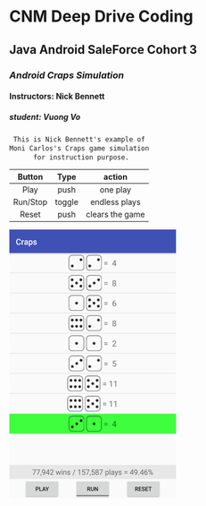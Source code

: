 # CNM Deep Drive Coding
## Java Android SaleForce Cohort 3
### ***Android Craps Simulation***
#### Instructors: Nick Bennett
##### student: Vuong Vo
     This is Nick Bennett's example of
    Moni Carlos's Craps game simulation
          for instruction purpose.

|Button | Type    | action   |
|:------:|:-------:|:--------:|
|Play    | push    | one play |
|Run/Stop| toggle  | endless plays|
|Reset   | push    | clears the game|

![Caps Screen Capture](screenshot.png)
